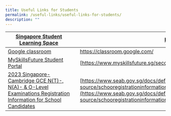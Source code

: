 ```yaml
---
title: Useful Links for Students
permalink: /useful-links/useful-links-for-students/
description: ""
---
```

| [Singapore Student Learning Space](https://learning.moe.edu.sg/) |  |https://learning.moe.edu.sg |
| -------- | -------- | -------- |
| [Google classroom](https://classroom.google.com/)  |      |  https://classroom.google.com/    |
| [MySkillsFuture Student Portal](https://www.myskillsfuture.sg/secondary)     |      |         [https://www.myskillsfuture.sg/secondary](https://www.myskillsfuture.sg/secondary)     |
| [2023 Singapore-Cambridge GCE N(T)-, N(A)- & O-Level Examinations Registration Information for School Candidates](https://www.seab.gov.sg/docs/default-source/schooregistrationinformation/2023\_registration\_information\_for\_school\_candidates.pdf)     |      |         [https://www.seab.gov.sg/docs/default-source/schooregistrationinformation/2023\_registration\_information\_for\_school\_candidates.pdf](https://www.seab.gov.sg/docs/default-source/schooregistrationinformation/2023_registration_information_for_school_candidates.pdf)] |